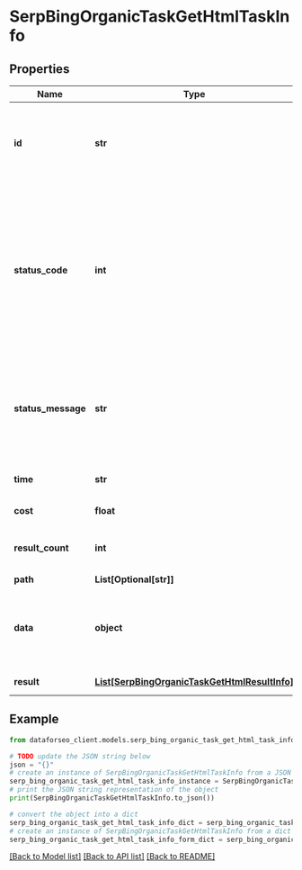 # SerpBingOrganicTaskGetHtmlTaskInfo


## Properties

Name | Type | Description | Notes
------------ | ------------- | ------------- | -------------
**id** | **str** | task identifier unique task identifier in our system in the UUID format | [optional] 
**status_code** | **int** | status code of the task generated by DataForSEO, can be within the following range: 10000-60000 you can find the full list of the response codes here | [optional] 
**status_message** | **str** | informational message of the task you can find the full list of general informational messages here | [optional] 
**time** | **str** | execution time, seconds | [optional] 
**cost** | **float** | total tasks cost, USD | [optional] 
**result_count** | **int** | number of elements in the result array | [optional] 
**path** | **List[Optional[str]]** | URL path | [optional] 
**data** | **object** | contains the same parameters that you specified in the POST request | [optional] 
**result** | [**List[SerpBingOrganicTaskGetHtmlResultInfo]**](SerpBingOrganicTaskGetHtmlResultInfo.md) | array of results | [optional] 

## Example

```python
from dataforseo_client.models.serp_bing_organic_task_get_html_task_info import SerpBingOrganicTaskGetHtmlTaskInfo

# TODO update the JSON string below
json = "{}"
# create an instance of SerpBingOrganicTaskGetHtmlTaskInfo from a JSON string
serp_bing_organic_task_get_html_task_info_instance = SerpBingOrganicTaskGetHtmlTaskInfo.from_json(json)
# print the JSON string representation of the object
print(SerpBingOrganicTaskGetHtmlTaskInfo.to_json())

# convert the object into a dict
serp_bing_organic_task_get_html_task_info_dict = serp_bing_organic_task_get_html_task_info_instance.to_dict()
# create an instance of SerpBingOrganicTaskGetHtmlTaskInfo from a dict
serp_bing_organic_task_get_html_task_info_form_dict = serp_bing_organic_task_get_html_task_info.from_dict(serp_bing_organic_task_get_html_task_info_dict)
```
[[Back to Model list]](../README.md#documentation-for-models) [[Back to API list]](../README.md#documentation-for-api-endpoints) [[Back to README]](../README.md)



